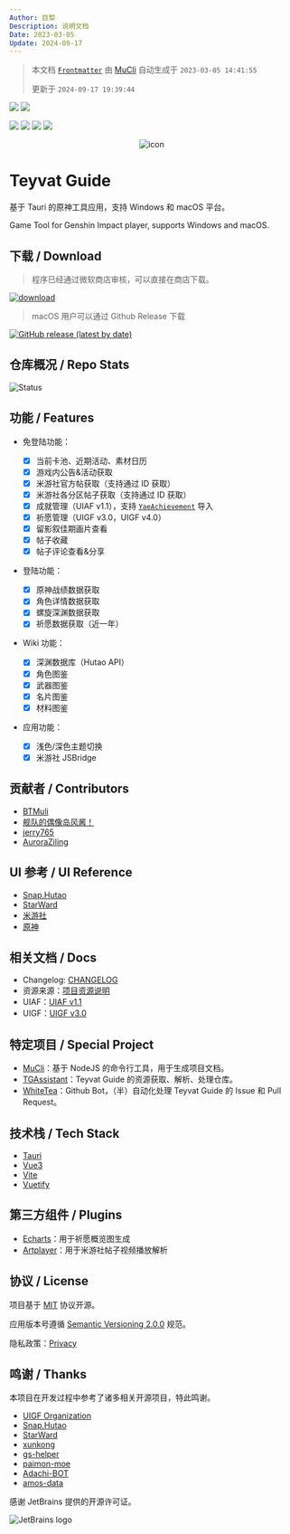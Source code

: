 ```yaml
---
Author: 目棃
Description: 说明文档
Date: 2023-03-05
Update: 2024-09-17
---
```


> 本文档 [`Frontmatter`](https://github.com/BTMuli/MuCli#Frontmatter) 由 [MuCli](https://github.com/BTMuli/Mucli) 自动生成于 `2023-03-05 14:41:55`
>
> 更新于 `2024-09-17 19:39:44`

![](https://img.shields.io/github/last-commit/BTMuli/TeyvatGuide?style=for-the-badge) ![](https://img.shields.io/github/commits-since/BTMuli/TeyvatGuide/latest?include_prereleases&style=for-the-badge)

![](https://img.shields.io/badge/UIAF-v1.1-orange?style=for-the-badge) ![](https://img.shields.io/badge/UIGF-v3.0-red?style=for-the-badge) ![](https://img.shields.io/badge/UIGF-v4.0-red?style=for-the-badge) ![](https://img.shields.io/github/license/BTMuli/TeyvatGuide?style=for-the-badge)

<div style="width: 100%; text-align: center; margin: 0 auto;">
  <img alt="icon" src="https://s2.loli.net/2023/10/19/Y5DpBQRy3usLHEb.png" />
</div>

# Teyvat Guide

基于 Tauri 的原神工具应用，支持 Windows 和 macOS 平台。

Game Tool for Genshin Impact player, supports Windows and macOS.

## 下载 / Download

> 程序已经通过微软商店审核，可以直接在商店下载。

<a href="https://apps.microsoft.com/store/detail/9NLBNNNBNSJN?launch=true&cid=BTMuli&mode=mini">
	<img src="https://get.microsoft.com/images/zh-cn%20dark.svg" alt="download"/>
</a>

> macOS 用户可以通过 Github Release 下载

[![GitHub release (latest by date)](https://img.shields.io/github/v/release/BTMuli/TeyvatGuide?style=for-the-badge)](https://github.com/BTMuli/TeyvatGuide/releases/latest)

## 仓库概况 / Repo Stats

![Status](https://repobeats.axiom.co/api/embed/345d4bae5dc7e5184af4452b9dad01a671e220b3.svg "Repobeats analytics image")

## 功能 / Features

- 免登陆功能：

  - [x] 当前卡池、近期活动、素材日历
  - [x] 游戏内公告&活动获取
  - [x] 米游社官方帖获取（支持通过 ID 获取）
  - [x] 米游社各分区帖子获取（支持通过 ID 获取）
  - [x] 成就管理（UIAF v1.1），支持 [`YaeAchievement`](https://github.com/HolographicHat/YaeAchievement) 导入
  - [x] 祈愿管理（UIGF v3.0，UIGF v4.0）
  - [x] 留影叙佳期画片查看
  - [x] 帖子收藏
  - [x] 帖子评论查看&分享

- 登陆功能：

  - [x] 原神战绩数据获取
  - [x] 角色详情数据获取
  - [x] 螺旋深渊数据获取
  - [x] 祈愿数据获取（近一年）

- Wiki 功能：

  - [x] 深渊数据库（Hutao API）
  - [x] 角色图鉴
  - [x] 武器图鉴
  - [x] 名片图鉴
  - [x] 材料图鉴

- 应用功能：
  - [x] 浅色/深色主题切换
  - [x] 米游社 JSBridge

## 贡献者 / Contributors

- [BTMuli](https://github.com/BTMuli)
- [舰队的偶像岛风酱！](https://github.com/frg2089)
- [jerry765](https://github.com/jerry765)
- [AuroraZiling](https://github.com/AuroraZiling)

## UI 参考 / UI Reference

- [Snap.Hutao](https://github.com/DGP-Studio/Snap.Hutao)
- [StarWard](https://github.com/Scighost/Starward)
- [米游社](https://www.miyoushe.com/ys/)
- [原神](https://yuanshen.com/)

## 相关文档 / Docs

- Changelog: [CHANGELOG](CHANGELOG.md)
- 资源来源：[项目资源说明](docs/项目资源说明.md)
- UIAF：[UIAF v1.1](docs/UIAF.md)
- UIGF：[UIGF v3.0](docs/UIGF.md)

## 特定项目 / Special Project

- [MuCli](https://github.com/BTMuli/MuCli)：基于 NodeJS 的命令行工具，用于生成项目文档。
- [TGAssistant](https://github.com/BTMuli/TGAssistant)：Teyvat Guide 的资源获取、解析、处理仓库。
- [WhiteTea](https://github.com/BTMuli/WhiteTea)：Github Bot，（半）自动化处理 Teyvat Guide 的 Issue 和 Pull Request。

## 技术栈 / Tech Stack

- [Tauri](https://github.com/tauri-apps/tauri)
- [Vue3](https://github.com/vuejs/core)
- [Vite](https://github.com/vitejs/vite)
- [Vuetify](https://github.com/vuetifyjs/vuetify)

## 第三方组件 / Plugins

- [Echarts](https://echarts.apache.org/zh/index.html)：用于祈愿概览图生成
- [Artplayer](https://artplayer.org/)：用于米游社帖子视频播放解析

## 协议 / License

项目基于 [MIT](LICENSE) 协议开源。

应用版本号遵循 [Semantic Versioning 2.0.0](https://semver.org/lang/zh-CN/) 规范。

隐私政策：[Privacy](https://app.btmuli.ink/docs/privacy.html)

## 鸣谢 / Thanks

本项目在开发过程中参考了诸多相关开源项目，特此鸣谢。

- [UIGF Organization](https://github.com/UIGF-org)
- [Snap.Hutao](https://github.com/DGP-Studio/Snap.Hutao)
- [StarWard](https://github.com/Scighost/Starward)
- [xunkong](https://github.com/xunkong/xunkong)
- [gs-helper](https://github.com/vikiboss/gs-helper)
- [paimon-moe](https://github.com/MadeBaruna/paimon-moe)
- [Adachi-BOT](https://github.com/Arondight/Adachi-BOT)
- [amos-data](https://github.com/yuehaiteam/amos-data)

感谢 JetBrains 提供的开源许可证。

![JetBrains logo](https://resources.jetbrains.com/storage/products/company/brand/logos/jetbrains.png)
